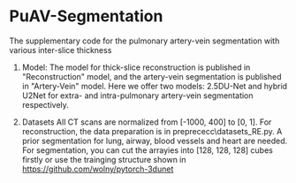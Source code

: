 # PuAV-Segmentation
The supplementary code for the pulmonary artery-vein segmentation with various inter-slice thickness
1) Model:
The model for thick-slice reconstruction is published in "Reconstruction" model, and the artery-vein segmentation is published in "Artery-Vein" model.
Here we offer two models: 2.5DU-Net and hybrid U2Net for extra- and intra-pulmonary artery-vein segmentation respectively.

2) Datasets
All CT scans are normalized from [-1000, 400] to [0, 1].  For reconstruction, the data preparation is in preprececc\datasets_RE.py. 
A prior segmentation for lung, airway, blood vessels and heart are needed. 
For segmentation, you can cut the arrayies into [128, 128, 128] cubes firstly or use the trainging structure shown in https://github.com/wolny/pytorch-3dunet
